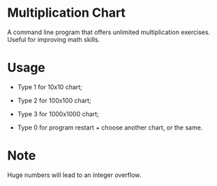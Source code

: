 # Multiplication Chart
A command line program that offers unlimited multiplication exercises. Useful for improving math skills.

# Usage
- Type 1 for 10x10 chart;

- Type 2 for 100x100 chart;

- Type 3 for 1000x1000 chart;

- Type 0 for program restart + choose another chart, or the same.

# Note
Huge numbers will lead to an integer overflow.

